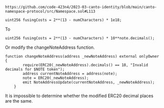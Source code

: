 ```
https://github.com/code-423n4/2023-03-canto-identity/blob/main/canto-namespace-protocol/src/Namespace.sol#L113
```

```
uint256 fusingCosts = 2**(13 - numCharacters) * 1e18;
```
To
```
uint256 fusingCosts = 2**(13 - numCharacters) * 10**note.decimals();
```
Or modify the changeNoteAddress function.
```
function changeNoteAddress(address _newNoteAddress) external onlyOwner {
        require(ERC20(_newNoteAddress).decimals() == 18, "Invalid decimals for $NOTE token");
        address currentNoteAddress = address(note);
        note = ERC20(_newNoteAddress);
        emit NoteAddressUpdate(currentNoteAddress, _newNoteAddress);
    }
```
It is impossible to determine whether the modified ERC20 decimal places are the same.